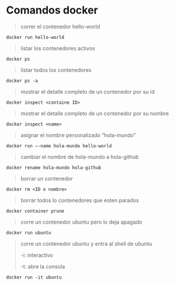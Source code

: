 # Comandos docker

> correr el contenedor hello-world 
```
docker run hello-world
```

> listar los contenedores activos
```
docker ps
```

> listar todos los contenedores
```
docker ps -a
```

> mostrar el detalle completo de un contenedor por su id
```
docker inspect <containe ID> 
```

> mostrar el detalle completo de un contenedor por su nombre
```
docker inspect <name> 
```

> asignar el nombre personalizado “hola-mundo”
```
docker run –-name hola-mundo hello-world
```

> cambiar el nombre de hola-mundo a hola-github
```
docker rename hola-mundo hola-github
```

> borrar un contenedor
```
docker rm <ID o nombre>
```

> borrar todos lo contenedores que esten parados
```
docker container prune
```

> corre un contenedor ubuntu pero lo deja apagado
```
docker run ubuntu
```

> corre un contenedor ubuntu y entra al shell de ubuntu
>
> -i: interactivo
> 
> -t: abre la consola
```
docker run -it ubuntu
```
